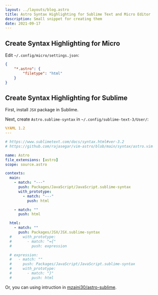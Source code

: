 ```yaml
---
layout: ../layouts/blog.astro
title: Astro Syntax Highlighting for Sublime Text and Micro Editor
description: Small snippet for creating them
date: 2021-09-17
---
```


## Create Syntax Highlighting for Micro

Edit `~/.config/micro/settings.json`:

```json
{
	"*.astro": {
		"filetype": "html"
	}
}
```

## Create Syntax Highlighting for Sublime

First, install `JSX` package in Sublime.

Next, create `Astro.sublime-syntax` in `~/.config/sublime-text-3/User/`:

```yaml
%YAML 1.2
---

# https://www.sublimetext.com/docs/syntax.html#ver-3.2
# https://github.com/rajasegar/vim-astro/blob/main/syntax/astro.vim

name: Astro
file_extensions: [astro]
scope: source.astro

contexts:
  main:
    - match: "---"
      push: Packages/JavaScript/JavaScript.sublime-syntax
      with_prototype:
        - match: "---"
          push: html

    - match: ""
      push: html

  html:
    - match: ""
      push: Packages/JSX/JSX.sublime-syntax
  #     with_prototype:
  #       - match: "={"
  #         push: expression

  # expression:
  #   - match: ""
  #     push: Packages/JavaScript/JavaScript.sublime-syntax
  #     with_prototype:
  #       - match: "}"
  #         push: html
```

Or, you can using intruction in [mzaini30/astro-sublime](https://github.com/mzaini30/astro-sublime).
